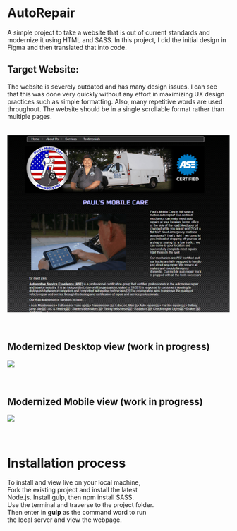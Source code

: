 # AutoRepair
 
A simple project to take a website that is out of current standards and modernize it using HTML and SASS. In this project, I did the initial design in Figma and then translated that into code. 

## Target Website: 
The website is severely outdated and has many design issues. I can see that this was done very quickly without any effort in maximizing UX design practices such as simple formatting. Also, many repetitive words are used throughout. The website should be in a single scrollable format rather than multiple pages. 
<br/>  <br/>  
![](oldWebsite.gif)
<br/>  <br/>  <br/>  

## Modernized Desktop view (work in progress)  
![](newWebsite.gif)
<br/>  <br/>  <br/>  

## Modernized Mobile view (work in progress)  
![](newMobile.gif)
<br/>  <br/>  <br/>  

# Installation process  
To install and view live on your local machine,  
Fork the existing project and install the latest  
Node.js. Install gulp, then npm install SASS.  
Use the terminal and traverse to the project folder.  
Then enter in **gulp** as the command word to run  
the local server and view the webpage. 
